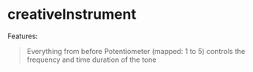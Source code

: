 # creativeInstrument


Features:
> Everything from before
> Potentiometer (mapped: 1 to 5) controls the frequency and time duration of the tone
